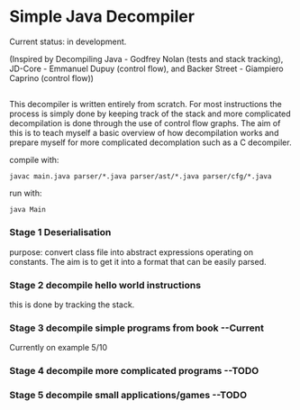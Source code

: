 # Simple Java Decompiler

Current status: in development.

(Inspired by Decompiling Java - Godfrey Nolan (tests and stack tracking), JD-Core - Emmanuel Dupuy (control flow), and Backer Street - Giampiero Caprino (control flow))

##

This decompiler is written entirely from scratch. For most instructions the process is simply done by keeping track of the stack and more complicated decompilation is done through the use of control flow graphs. The aim of this is to teach myself a basic overview of how decompilation works and prepare myself for more complicated decomplation such as a C decompiler.

compile with: 

`
javac main.java parser/*.java parser/ast/*.java parser/cfg/*.java
`

run with:

`
java Main
`

### Stage 1 Deserialisation
purpose: convert class file into abstract expressions operating on constants.
The aim is to get it into a format that can be easily parsed.

### Stage 2 decompile hello world instructions
this is done by tracking the stack.

### Stage 3 decompile simple programs from book --Current
Currently on example 5/10

### Stage 4 decompile more complicated programs --TODO

### Stage 5 decompile small applications/games --TODO